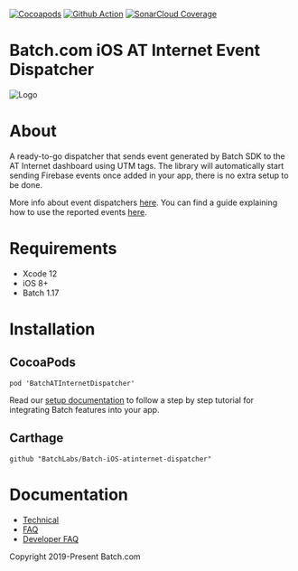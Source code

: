 [![Cocoapods](https://img.shields.io/cocoapods/v/BatchATInternetDispatcher)](https://cocoapods.org/pods/BatchATInternetDispatcher)
[![Github Action](https://github.com/BatchLabs/Batch-iOS-atinternet-dispatcher/workflows/iOS%20CI/badge.svg)](https://github.com/BatchLabs/Batch-iOS-atinternet-dispatcher/actions?query=workflow%3A%22iOS+CI%22)
[![SonarCloud Coverage](https://sonarcloud.io/api/project_badges/measure?project=BatchLabs_Batch-iOS-atinternet-dispatcher&metric=coverage)](https://sonarcloud.io/dashboard?id=BatchLabs_Batch-iOS-atinternet-dispatcher)

Batch.com iOS AT Internet Event Dispatcher
==================

![Logo](http://batch-doc.s3.amazonaws.com/logo_batch_192.gif)

# About

A ready-to-go dispatcher that sends event generated by Batch SDK to the AT Internet dashboard using UTM tags.
The library will automatically start sending Firebase events once added in your app, there is no extra setup to be done.

More info about event dispatchers [here](https://doc.batch.com/ios/advanced/event-dispatchers).
You can find a guide explaining how to use the reported events [here](https://help.batch.com/en/articles/3597151-how-to-export-my-campaign-s-data-to-firebase-google-analytics-or-at-internet-using-events-dispatcher).

# Requirements
 - Xcode 12
 - iOS 8+
 - Batch 1.17

# Installation

## CocoaPods

```
pod 'BatchATInternetDispatcher'
```

Read our [setup documentation](https://doc.batch.com/) to follow a step by step tutorial for integrating Batch features into your app.

## Carthage

```
github "BatchLabs/Batch-iOS-atinternet-dispatcher"
```

# Documentation

 - [Technical](https://doc.batch.com)
 - [FAQ](https://batch.com/doc/faq/general.html)
 - [Developer FAQ](https://batch.com/developers)

Copyright 2019-Present Batch.com